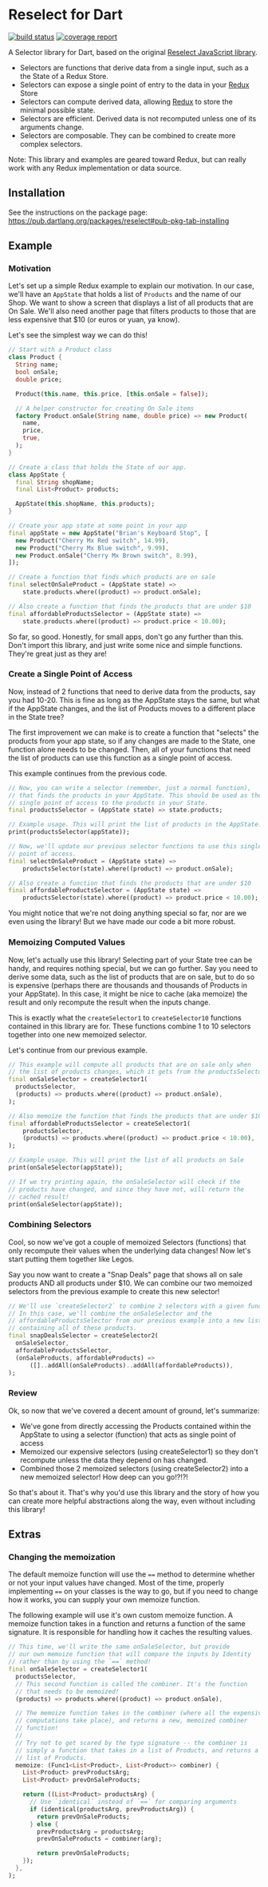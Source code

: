 # Reselect for Dart
[![build status](https://gitlab.com/brianegan/reselect_dart/badges/master/build.svg)](https://gitlab.com/brianegan/reselect_dart/commits/master)  [![coverage report](https://gitlab.com/brianegan/reselect_dart/badges/master/coverage.svg)](https://brianegan.gitlab.io/reselect_dart/coverage/)

A Selector library for Dart, based on the original [Reselect JavaScript library](https://github.com/reactjs/reselect#example).

  * Selectors are functions that derive data from a single input, such as a the State of a Redux Store.
  * Selectors can expose a single point of entry to the data in your [Redux](https://pub.dartlang.org/packages/redux) Store
  * Selectors can compute derived data, allowing [Redux](https://pub.dartlang.org/packages/redux) to store the minimal possible state.
  * Selectors are efficient. Derived data is not recomputed unless one of its arguments change.
  * Selectors are composable. They can be combined to create more complex selectors.

Note: This library and examples are geared toward Redux, but can really work with any Redux implementation or data source.

## Installation

See the instructions on the package page: https://pub.dartlang.org/packages/reselect#pub-pkg-tab-installing

## Example

### Motivation

Let's set up a simple Redux example to explain our motivation. In our case, we'll have an `AppState` that holds a list of `Products` and the name of our Shop. We want to show a screen that displays a list of all products that are On Sale. We'll also need another page that filters products to those that are less expensive that $10 (or euros or yuan, ya know).

Let's see the simplest way we can do this!

```dart
// Start with a Product class
class Product {
  String name;
  bool onSale;
  double price;

  Product(this.name, this.price, [this.onSale = false]);

  // A helper constructor for creating On Sale items
  factory Product.onSale(String name, double price) => new Product(
    name,
    price,
    true,
  );
}

// Create a class that holds the State of our app.
class AppState {
  final String shopName;
  final List<Product> products;

  AppState(this.shopName, this.products);
}

// Create your app state at some point in your app
final appState = new AppState("Brian's Keyboard Stop", [
  new Product("Cherry Mx Red switch", 14.99),
  new Product("Cherry Mx Blue switch", 9.99),
  new Product.onSale("Cherry Mx Brown switch", 8.99),
]);

// Create a function that finds which products are on sale
final selectOnSaleProduct = (AppState state) =>
    state.products.where((product) => product.onSale);

// Also create a function that finds the products that are under $10
final affordableProductsSelector = (AppState state) =>
    state.products.where((product) => product.price < 10.00);
```

So far, so good. Honestly, for small apps, don't go any further than this. Don't import this library, and just write some nice and simple functions. They're great just as they are!

### Create a Single Point of Access

Now, instead of 2 functions that need to derive data from the products, say you had 10-20. This is fine as long as the AppState stays the same, but what if the AppState changes, and the list of Products moves to a different place in the State tree?

The first improvement we can make is to create a function that "selects" the products from your app state, so if any changes are made to the State, one function alone needs to be changed. Then, all of your functions that need the list of products can use this function as a single point of access.

This example continues from the previous code.

```dart
// Now, you can write a selector (remember, just a normal function),
// that finds the products in your AppState. This should be used as the
// single point of access to the products in your State.
final productsSelector = (AppState state) => state.products;

// Example usage. This will print the list of products in the AppState.
print(productsSelector(appState));

// Now, we'll update our previous selector functions to use this single
// point of access.
final selectOnSaleProduct = (AppState state) =>
    productsSelector(state).where((product) => product.onSale);

// Also create a function that finds the products that are under $10
final affordableProductsSelector = (AppState state) =>
    productsSelector(state).where((product) => product.price < 10.00);
```

You might notice that we're not doing anything special so far, nor are we
even using the library! But we have made our code a bit more robust.

### Memoizing Computed Values

Now, let's actually use this library! Selecting part of your State tree can be handy, and requires nothing special, but we can go further. Say you need to derive some data, such as the list of products that are on sale, but to do so is expensive (perhaps there are thousands and thousands of Products in your AppState). In this case, it might be nice to cache (aka memoize) the result and only recompute the result when the inputs change.

This is exactly what the `createSelector1` to `createSelector10` functions contained in this library are for. These functions combine 1 to 10 selectors together into one new memoized selector.

Let's continue from our previous example.

```dart
// This example will compute all products that are on sale only when
// the list of products changes, which it gets from the productsSelector.
final onSaleSelector = createSelector1(
  productsSelector,
  (products) => products.where((product) => product.onSale),
);

// Also memoize the function that finds the products that are under $10
final affordableProductsSelector = createSelector1(
    productsSelector,
    (products) => products.where((product) => product.price < 10.00),
);

// Example usage. This will print the list of all products on Sale
print(onSaleSelector(appState));

// If we try printing again, the onSaleSelector will check if the
// products have changed, and since they have not, will return the
// cached result!
print(onSaleSelector(appState));
```

### Combining Selectors

Cool, so now we've got a couple of memoized Selectors (functions) that only recompute their values when the underlying data changes! Now let's start putting them together like Legos.

Say you now want to create a "Snap Deals" page that shows all on sale products AND all products under $10. We can combine our two memoized selectors from the previous example to create this new selector!

```dart
// We'll use `createSelector2` to combine 2 selectors with a given function.
// In this case, we'll combine the onSaleSelector and the
// affordableProductsSelector from our previous example into a new list
// containing all of these products.
final snapDealsSelector = createSelector2(
  onSaleSelector,
  affordableProductsSelector,
  (onSaleProducts, affordableProducts) =>
      ([]..addAll(onSaleProducts)..addAll(affordableProducts)),
);
```

### Review

Ok, so now that we've covered a decent amount of ground, let's summarize:

  * We've gone from directly accessing the Products contained within the AppState to using a selector (function) that acts as single point of access 
  * Memoized our expensive selectors (using createSelector1) so they don't recompute unless the data they depend on has changed.
  * Combined those 2 memoized selectors (using createSelector2) into a new memoized selector! How deep can you go!?!?!
  
So that's about it. That's why you'd use this library and the story of how you can create more helpful abstractions along the way, even without including this library!

## Extras 

### Changing the memoization

The default memoize function will use the `==` method to determine whether or not your input values have changed. Most of the time, properly implementing `==` on your classes is the way to go, but if you need to change how it works, you can supply your own memoize function.

The following example will use it's own custom memoize function. A memoize function takes in a function and returns a function of the same signature. It is responsible for handling how it caches the resulting values.

```dart
// This time, we'll write the same onSaleSelector, but provide
// our own memoize function that will compare the inputs by Identity
// rather than by using the `==` method!
final onSaleSelector = createSelector1(
  productsSelector,
  // This second function is called the combiner. It's the function
  // that needs to be memoized!
  (products) => products.where((product) => product.onSale),

  // The memoize function takes in the combiner (where all the expensive
  // computations take place), and returns a new, memoized combiner
  // function!
  //
  // Try not to get scared by the type signature -- the combiner is
  // simply a function that takes in a list of Products, and returns a
  // list of Products.
  memoize: (Func1<List<Product>, List<Product>> combiner) {
    List<Product> prevProductsArg;
    List<Product> prevOnSaleProducts;

    return ((List<Product> productsArg) {
      // Use `identical` instead of `==` for comparing arguments
      if (identical(productsArg, prevProductsArg)) {
        return prevOnSaleProducts;
      } else {
        prevProductsArg = productsArg;
        prevOnSaleProducts = combiner(arg);

        return prevOnSaleProducts;
    });
  },
);
```